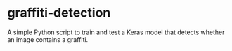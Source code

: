 # graffiti-detection
A simple Python script to train and test a Keras model that detects whether an image contains a graffiti.
